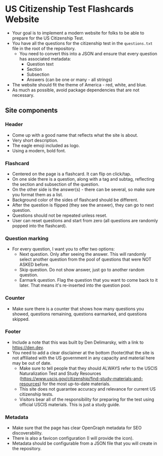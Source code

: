 # US Citizenship Test Flashcards Website

- Your goal is to implement a modern website for folks to be able to prepare for the US Citizenship Test.
- You have all the questions for the citizenship test in the `questions.txt` file in the root of the repository.
    - You need to convert this into a JSON and ensure that every question has associated metadata:
        - Question text
        - Section
        - Subsection
        - Answers (can be one or many - all strings)
- The website should fit the theme of America - red, white, and blue.
- As much as possible, avoid package dependencies that are not necessary.

## Site components

### Header

- Come up with a good name that reflects what the site is about.
- Very short description.
- The eagle emoji included as logo.
- Using a modern, bold font.

### Flashcard

- Centered on the page is a flashcard. It can flip on click/tap.
- On one side there is a question, along with a tag and subtag, reflecting the section and subsection of the question.
- On the other side is the answer(s) - there can be several, so make sure you format them as a list.
- Background color of the sides of flashcard should be different.
- After the question is flipped (they see the answer), they can go to next question.
- Questions should not be repeated unless reset.
- User can reset questions and start from zero (all questions are randomly popped into the flashcard).

### Question marking

- For every question, I want you to offer two options:
    - Next question. Only after seeing the answer. This will randomly select another question from the pool of questions that were NOT ASKED before.
    - Skip question. Do not show answer, just go to another random question.
    - Earmark question. Flag the question that you want to come back to it later. That means it's re-inserted into the question pool.

### Counter

- Make sure there is a counter that shows how many questions you showed, questions remaining, questions earmarked, and questions skipped.

### Footer

- Include a note that this was built by Den Delimarsky, with a link to https://den.dev.
- You need to add a clear disclaimer at the bottom (footer)that the site is not affiliated with the US government in any capacity and material here may be out of date.
    - Make sure to tell people that they should ALWAYS refer to the USCIS Naturalization Test and Study Resources (https://www.uscis.gov/citizenship/find-study-materials-and-resources) for the most up-to-date materials.
    - This site does not guarantee accuracy and relevance for current US citizenship tests.
    - Visitors bear all of the responsibility for preparing for the test using official USCIS materials. This is just a study guide.

### Metadata

- Make sure that the page has clear OpenGraph metadata for SEO discoverability.
- There is also a favicon configuration (I will provide the icon).
- Metadata should be configurable from a JSON file that you will create in the repository.